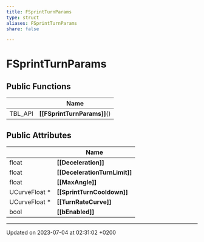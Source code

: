 ```yaml
---
title: FSprintTurnParams
type: struct
aliases: FSprintTurnParams
share: false

---
```


# FSprintTurnParams





## Public Functions

|                | Name           |
| -------------- | -------------- |
| TBL_API | **[[FSprintTurnParams]]**() |

## Public Attributes

|                | Name           |
| -------------- | -------------- |
| float | **[[Deceleration]]**  |
| float | **[[DecelerationTurnLimit]]**  |
| float | **[[MaxAngle]]**  |
| UCurveFloat * | **[[SprintTurnCooldown]]**  |
| UCurveFloat * | **[[TurnRateCurve]]**  |
| bool | **[[bEnabled]]**  |

-------------------------------

Updated on 2023-07-04 at 02:31:02 +0200